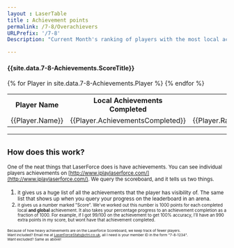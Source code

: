 ```yaml
---
layout : LaserTable
title : Achievement points 
permalink: /7-8/Overachievers
URLPrefix: '/7-8'
Description: "Current Month's ranking of players with the most local achievements:  LaserForce Peterborough"

---
```




#### {{site.data.7-8-Achievements.ScoreTitle}}

<table class = "ScoreTable">
<tr><th>Player Name</th><th>Local Achievements<br/>Completed </th><th colspan = "2"> Rarest Achievmenent <br/>(others with it)</th> </tr>
{% for Player in site.data.7-8-Achievements.Player %}
<tr><td>{{Player.Name}}</td><td class = "number"> {{Player.AchievementsCompleted}}</td><td class = "number">{{Player.RarestAchievement}}</td><td class = "SmallBrightNumber">{{Player.OthersWith}}</td></tr>
{% endfor %}
</table>

-----

## <small>How does this work?</small>

<small>One of the neat things that LaserForce does is have achievements. You can see individual players achievements on [http://www.iplaylaserforce.com/](http://www.iplaylaserforce.com/). We query the scoreboard, and it tells us two things. </small>
1. <small> it gives us a huge list of all the achievements that the player has visibility of. The same list that shows up when you query your progress on the leaderboard in an arena.
2. <small> it gives us a number marked "Score". We've worked out this number is 1000 points for each completed local **and global** achievement. It also takes your percentage progress to an achievement completion as a fraction of 1000. For example, if I got 99/100 on the achievement to get 100% accuracy, I'll have an 990 extra points in my score, but wont have that achievement completed.

<small>Because of how heavy achievements are on the Laserforce Scoreboard, we keep track of fewer players.  <br/>
Want included? Email me at [LaserForceStats@ctri.co.uk](mailto:LaserForceStats@ctri.co.uk), all I need is your member ID in the form "7-8-1234". <br/>
Want excluded? Same as above!</small>